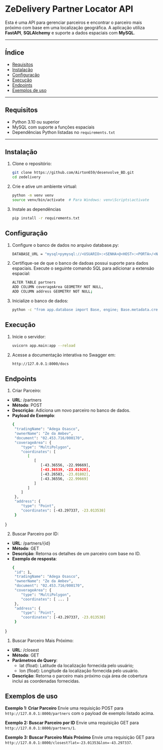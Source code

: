 # **ZeDelivery Partner Locator API**

Esta é uma API para gerenciar parceiros e encontrar o parceiro mais próximo com base em uma localização geográfica. A aplicação utiliza **FastAPI**, **SQLAlchemy** e suporte a dados espaciais com **MySQL**.

---

## **Índice**

- [Requisitos](#requisitos)
- [Instalação](#instalação)
- [Configuração](#configuração)
- [Execução](#execução)
- [Endpoints](#endpoints)
- [Exemplos de uso](#exemplos-de-uso)

---

## **Requisitos**

- Python 3.10 ou superior
- MySQL com suporte a funções espaciais
- Dependências Python listadas no `requirements.txt`

---

## **Instalação**

1. Clone o repositório:

   ```bash
   git clone https://github.com/Airton659/desenvolve_BD.git
   cd zedelivery

2. Crie e ative um ambiente virtual:

   ```bash
   python -m venv venv
   source venv/bin/activate  # Para Windows: venv\Scripts\activate

3. Instale as dependências
   ```bash
   pip install -r requirements.txt

## **Configuração**

1. Configure o banco de dados no arquivo database.py:
   ```bash
   DATABASE_URL = "mysql+pymysql://<USUARIO>:<SENHA>@<HOST>:<PORTA>/<NOME_DO_BANCO>"

2. Certifique-se de que o banco de dadoas possui suporte para dados espaciais. Execute o seguinte comando SQL para adicionar a extensão espacial:
   ```bash
   ALTER TABLE partners 
   ADD COLUMN coverageArea GEOMETRY NOT NULL,
   ADD COLUMN address GEOMETRY NOT NULL;

3. Inicialize o banco de dados:
   ```bash
   python -c "from app.database import Base, engine; Base.metadata.create_all(engine)"


## **Execução**

1. Inicie o servidor:
   ```bash
   uvicorn app.main:app --reload

2. Acesse a documentação interativa no Swagger em:
   ```bash
   http://127.0.0.1:8000/docs


## **Endpoints**

1. Criar Parceiro:   
* **URL**: /partners
* **Método**: POST
* **Descrição**: Adiciona um novo parceiro no banco de dados.
* **Payload de Exemplo**:
  ```bash
  {
   "tradingName": "Adega Osasco",
   "ownerName": "Ze da Ambev",
   "document": "02.453.716/000170",
   "coverageArea": {
      "type": "MultiPolygon",
      "coordinates": [
         [
            [
               [-43.36556, -22.99669],
               [-43.36539, -23.01928],
               [-43.26583, -23.01802],
               [-43.36556, -22.99669]
            ]
         ]
      ]
   },
   "address": {
      "type": "Point",
      "coordinates": [-43.297337, -23.013538]
   }
}

2. Buscar Parceiro por ID:   
* **URL**: /partners/{id}
* **Método**: GET
* **Descrição**: Retorna os detalhes de um parceiro com base no ID.
* **Exemplo de resposta**:
  ```bash
  {
   "id": 1,
   "tradingName": "Adega Osasco",
   "ownerName": "Ze da Ambev",
   "document": "02.453.716/000170",
   "coverageArea": {
      "type": "MultiPolygon",
      "coordinates": [ ... ]
   },
   "address": {
      "type": "Point",
      "coordinates": [-43.297337, -23.013538]
   }
}

1. Buscar Parceiro Mais Próximo:   
* **URL**: /closest
* **Método**: GET
* **Parâmetros de Query**:
  * lat (float): Latitude da localização fornecida pelo usuário;
  * lon (float): Longitude da localização fornecida pelo usuário.
* **Descrição**: Retorna o parceiro mais próximo cuja área de cobertura inclui as coordenadas fornecidas.

## **Exemplos de uso**

**Exemplo 1: Criar Parceiro**
Envie uma requisição POST para `http://127.0.0.1:8000/partners` com o payload de exemplo listado acima.

**Exemplo 2: Buscar Parceiro por ID**
Envie uma requisição GET para `http://127.0.0.1:8000/partners/1`.

**Exemplo 3: Buscar Parceiro Mais Próximo**
Envie uma requisição GET para `http://127.0.0.1:8000/closest?lat=-23.01353&lon=-43.297337`.
    

